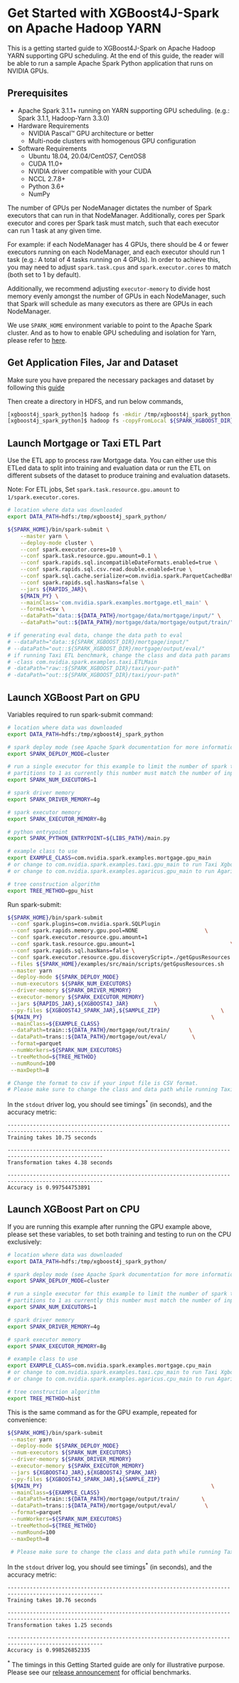 Get Started with XGBoost4J-Spark on Apache Hadoop YARN
======================================================
This is a getting started guide to XGBoost4J-Spark on Apache Hadoop YARN supporting GPU scheduling.
At the end of this guide, the reader will be able to run a sample Apache Spark Python application that runs on NVIDIA GPUs.

Prerequisites
-------------

* Apache Spark 3.1.1+ running on YARN supporting GPU scheduling. (e.g.: Spark 3.1.1, Hadoop-Yarn 3.3.0)
* Hardware Requirements
  * NVIDIA Pascal™ GPU architecture or better
  * Multi-node clusters with homogenous GPU configuration
* Software Requirements
  * Ubuntu 18.04, 20.04/CentOS7, CentOS8
  * CUDA 11.0+
  * NVIDIA driver compatible with your CUDA
  * NCCL 2.7.8+
  * Python 3.6+
  * NumPy

The number of GPUs per NodeManager dictates the number of Spark executors that can run in that NodeManager. 
Additionally, cores per Spark executor and cores per Spark task must match, such that each executor can run 1 task at any given time.

For example: if each NodeManager has 4 GPUs, there should be 4 or fewer executors running on each NodeManager, 
and each executor should run 1 task (e.g.: A total of 4 tasks running on 4 GPUs). In order to achieve this, 
you may need to adjust `spark.task.cpus` and `spark.executor.cores` to match (both set to 1 by default).

Additionally, we recommend adjusting `executor-memory` to divide host memory evenly amongst the number of GPUs in each NodeManager,
such that Spark will schedule as many executors as there are GPUs in each NodeManager.

We use `SPARK_HOME` environment variable to point to the Apache Spark cluster. 
And as to how to enable GPU scheduling and isolation for Yarn,
please refer to [here](https://hadoop.apache.org/docs/r3.1.0/hadoop-yarn/hadoop-yarn-site/UsingGpus.html).

Get Application Files, Jar and Dataset
-------------------------------

Make sure you have prepared the necessary packages and dataset by following this [guide](/docs/get-started/xgboost-examples/prepare-package-data/preparation-python.md)

Then create a directory in HDFS, and run below commands,

``` bash
[xgboost4j_spark_python]$ hadoop fs -mkdir /tmp/xgboost4j_spark_python
[xgboost4j_spark_python]$ hadoop fs -copyFromLocal ${SPARK_XGBOOST_DIR}/mortgage/* /tmp/xgboost4j_spark_python
```

Launch Mortgage or Taxi ETL Part
---------------------------

Use the ETL app to process raw Mortgage data. You can either use this ETLed data to split into training and evaluation data or run the ETL on different subsets of the dataset to produce training and evaluation datasets.

Note: For ETL jobs, Set `spark.task.resource.gpu.amount` to `1/spark.executor.cores`.

``` bash
# location where data was downloaded
export DATA_PATH=hdfs:/tmp/xgboost4j_spark_python/

${SPARK_HOME}/bin/spark-submit \
    --master yarn \
    --deploy-mode cluster \
    --conf spark.executor.cores=10 \
    --conf spark.task.resource.gpu.amount=0.1 \
    --conf spark.rapids.sql.incompatibleDateFormats.enabled=true \
    --conf spark.rapids.sql.csv.read.double.enabled=true \
    --conf spark.sql.cache.serializer=com.nvidia.spark.ParquetCachedBatchSerializer \
    --conf spark.rapids.sql.hasNans=false \
    --jars ${RAPIDS_JAR}\
    ${MAIN_PY} \
    --mainClass='com.nvidia.spark.examples.mortgage.etl_main' \
    --format=csv \
    --dataPath="data::${DATA_PATH}/mortgage/data/mortgage/input/" \
    --dataPath="out::${DATA_PATH}/mortgage/data/mortgage/output/train/"

# if generating eval data, change the data path to eval
# --dataPath="data::${SPARK_XGBOOST_DIR}/mortgage/input/"
# --dataPath="out::${SPARK_XGBOOST_DIR}/mortgage/output/eval/"
# if running Taxi ETL benchmark, change the class and data path params to
# -class com.nvidia.spark.examples.taxi.ETLMain  
# -dataPath="raw::${SPARK_XGBOOST_DIR}/taxi/your-path"
# -dataPath="out::${SPARK_XGBOOST_DIR}/taxi/your-path"
```

Launch XGBoost Part on GPU
---------------------------

Variables required to run spark-submit command:

``` bash
# location where data was downloaded
export DATA_PATH=hdfs:/tmp/xgboost4j_spark_python

# spark deploy mode (see Apache Spark documentation for more information)
export SPARK_DEPLOY_MODE=cluster

# run a single executor for this example to limit the number of spark tasks and
# partitions to 1 as currently this number must match the number of input files
export SPARK_NUM_EXECUTORS=1

# spark driver memory
export SPARK_DRIVER_MEMORY=4g

# spark executor memory
export SPARK_EXECUTOR_MEMORY=8g

# python entrypoint
export SPARK_PYTHON_ENTRYPOINT=${LIBS_PATH}/main.py

# example class to use
export EXAMPLE_CLASS=com.nvidia.spark.examples.mortgage.gpu_main
# or change to com.nvidia.spark.examples.taxi.gpu_main to run Taxi Xgboost benchmark
# or change to com.nvidia.spark.examples.agaricus.gpu_main to run Agaricus Xgboost benchmark

# tree construction algorithm
export TREE_METHOD=gpu_hist
```

Run spark-submit:

``` bash
${SPARK_HOME}/bin/spark-submit                                                  \
 --conf spark.plugins=com.nvidia.spark.SQLPlugin                       \
 --conf spark.rapids.memory.gpu.pool=NONE                     \
 --conf spark.executor.resource.gpu.amount=1                           \
 --conf spark.task.resource.gpu.amount=1                              \
 --conf spark.rapids.sql.hasNans=false \
 --conf spark.executor.resource.gpu.discoveryScript=./getGpusResources.sh        \
 --files ${SPARK_HOME}/examples/src/main/scripts/getGpusResources.sh            \
 --master yarn                                                                  \
 --deploy-mode ${SPARK_DEPLOY_MODE}                                             \
 --num-executors ${SPARK_NUM_EXECUTORS}                                         \
 --driver-memory ${SPARK_DRIVER_MEMORY}                                         \
 --executor-memory ${SPARK_EXECUTOR_MEMORY}                                     \
 --jars ${RAPIDS_JAR},${XGBOOST4J_JAR}        \
 --py-files ${XGBOOST4J_SPARK_JAR},${SAMPLE_ZIP}                   \
 ${MAIN_PY}                                                     \
 --mainClass=${EXAMPLE_CLASS}                                                   \
 --dataPath=train::${DATA_PATH}/mortgage/out/train/      \
 --dataPath=trans::${DATA_PATH}/mortgage/out/eval/        \
 --format=parquet                                                                   \
 --numWorkers=${SPARK_NUM_EXECUTORS}                                            \
 --treeMethod=${TREE_METHOD}                                                    \
 --numRound=100                                                                 \
 --maxDepth=8

# Change the format to csv if your input file is CSV format.
# Please make sure to change the class and data path while running Taxi or Agaricus benchmark  
```

In the `stdout` driver log, you should see timings<sup>*</sup> (in seconds), and the accuracy metric:

```
----------------------------------------------------------------------------------------------------
Training takes 10.75 seconds

----------------------------------------------------------------------------------------------------
Transformation takes 4.38 seconds

----------------------------------------------------------------------------------------------------
Accuracy is 0.997544753891
```

Launch XGBoost Part on CPU
---------------------------

If you are running this example after running the GPU example above, please set these variables, to set both training and testing to run on the CPU exclusively:

``` bash
# location where data was downloaded
export DATA_PATH=hdfs:/tmp/xgboost4j_spark_python/

# spark deploy mode (see Apache Spark documentation for more information)
export SPARK_DEPLOY_MODE=cluster

# run a single executor for this example to limit the number of spark tasks and
# partitions to 1 as currently this number must match the number of input files
export SPARK_NUM_EXECUTORS=1

# spark driver memory
export SPARK_DRIVER_MEMORY=4g

# spark executor memory
export SPARK_EXECUTOR_MEMORY=8g

# example class to use
export EXAMPLE_CLASS=com.nvidia.spark.examples.mortgage.cpu_main
# or change to com.nvidia.spark.examples.taxi.cpu_main to run Taxi Xgboost benchmark
# or change to com.nvidia.spark.examples.agaricus.cpu_main to run Agaricus Xgboost benchmark

# tree construction algorithm
export TREE_METHOD=hist
```

This is the same command as for the GPU example, repeated for convenience:

``` bash
${SPARK_HOME}/bin/spark-submit                                                  \
 --master yarn                                                                  \
 --deploy-mode ${SPARK_DEPLOY_MODE}                                             \
 --num-executors ${SPARK_NUM_EXECUTORS}                                         \
 --driver-memory ${SPARK_DRIVER_MEMORY}                                         \
 --executor-memory ${SPARK_EXECUTOR_MEMORY}                                     \
 --jars ${XGBOOST4J_JAR},${XGBOOST4J_SPARK_JAR}                                 \
 --py-files ${XGBOOST4J_SPARK_JAR},${SAMPLE_ZIP}                                  \
 ${MAIN_PY}                                                     \
 --mainClass=${EXAMPLE_CLASS}                                                   \
 --dataPath=train::${DATA_PATH}/mortgage/output/train/       \
 --dataPath=trans::${DATA_PATH}/mortgage/output/eval/         \
 --format=parquet                                                               \
 --numWorkers=${SPARK_NUM_EXECUTORS}                                            \
 --treeMethod=${TREE_METHOD}                                                    \
 --numRound=100                                                                 \
 --maxDepth=8
 
 # Please make sure to change the class and data path while running Taxi or Agaricus benchmark  
```

In the `stdout` driver log, you should see timings<sup>*</sup> (in seconds), and the accuracy metric:

```
----------------------------------------------------------------------------------------------------
Training takes 10.76 seconds

----------------------------------------------------------------------------------------------------
Transformation takes 1.25 seconds

----------------------------------------------------------------------------------------------------
Accuracy is 0.998526852335
```

<sup>*</sup> The timings in this Getting Started guide are only for illustrative purpose.
Please see our [release announcement](https://medium.com/rapids-ai/nvidia-gpus-and-apache-spark-one-step-closer-2d99e37ac8fd) for official benchmarks.
